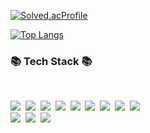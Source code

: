 
[![Solved.acProfile](http://mazassumnida.wtf/api/v2/generate_badge?boj=durumi99)](https://solved.ac/durumi99)

[![Top Langs](https://github-readme-stats.vercel.app/api/top-langs/?username=durumi99&layout=compact)](https://github.com/durumi99/github-readme-stats)

<!-- ![Duurmi's GitHub stats](https://github-readme-stats.vercel.app/api?username=durumi99&show_icons=true&theme=radical)
-->
<!-- [![Velog's GitHub stats](https://velog-readme-stats.vercel.app/api/badge?name=durumi99)](https://velog.io/@durumi99) 
-->
<h3>📚 Tech Stack 📚</h3>
<br>
<p>
  <img src="https://img.shields.io/badge/flutter-02569B?style=for-the-badge&logo=flutter&logoColor=white"></a>&nbsp
  <img src="https://img.shields.io/badge/C++-%2300599C.svg?style=for-the-badge&logo=c%2B%2B&logoColor=white"/></a>&nbsp
  <img src="https://img.shields.io/badge/C-%2300599C.svg?style=for-the-badge&logo=c&logoColor=white"/></a>&nbsp
  <img src="https://img.shields.io/badge/python-3776AB?style=for-the-badge&logo=python&logoColor=white"></a>&nbsp
  <img src="https://img.shields.io/badge/html5-%23E34F26.svg?style=for-the-badge&logo=html5&logoColor=white"/></a>&nbsp 
  <img src="https://img.shields.io/badge/css3-%231572B6.svg?style=for-the-badge&logo=css3&logoColor=white"/></a>&nbsp 
  <img src="https://img.shields.io/badge/javascript-%23323330.svg?style=for-the-badge&logo=javascript&logoColor=%23F7DF1E"/></a>&nbsp 
  <img src="https://img.shields.io/badge/java-%23ED8B00.svg?style=for-the-badge&logo=java&logoColor=white"/></a>&nbsp
  <img src="https://img.shields.io/badge/r-%23276DC3.svg?style=for-the-badge&logo=r&logoColor=white"/></a>&nbsp
  <br>
  <img src="https://img.shields.io/badge/node.js-6DA55F?style=for-the-badge&logo=node.js&logoColor=white"/></a>&nbsp
  <img src="https://img.shields.io/badge/express-%23404d59.svg?style=for-the-badge&logo=express&logoColor=%2361DAFB"/></a>&nbsp
  <img src="https://img.shields.io/badge/mysql-%2300f.svg?style=for-the-badge&logo=mysql&logoColor=white"/></a>&nbsp
  <br>
</p>


<!-- <h3> 🔍 Activities 🔍  </h3> -->
